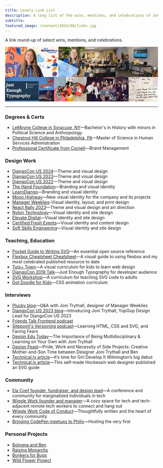 ```yaml
---
title: Lovely Link List
description: A long list of the wins, mentions, and celebrations of Joni Trythall.
subtitle:
featured_image: /content/2024/08/links.jpg
---
```


A link round-up of select wins, mentions, and celebrations. 

![A collage of images of Joni Trythall teaching and attending community events](/content/2024/08/links.jpg)

<hr />

### Degrees & Certs
* [LeMoyne College in Syracuse, NY](https://www.lemoyne.edu)—Bachelor's in History with minors in Political Science and Anthropology 
* [Chestnut Hill College in Philadelphia, PA](https://www.chc.edu)—Master of Science in Human Services Administration 
* [Professional Certificate from Cornell](https://ecornell.cornell.edu/certificates/marketing/brand-management/)—Brand Management 

### Design Work
* [DjangoCon US 2024](https://2024.djangocon.us)—Theme and visual design
* [DjangoCon US 2023](https://2023.djangocon.us)—Theme and visual design
* [DjangoCon US 2022](https://2022.djangocon.us)—Theme and visual design
* [The Hand Foundation](https://handfoundationinc.org)—Branding and visual identity
* [LearnDjango](https://learndjango.com)—Branding and visual identity
* [Moon Highway](https://www.moonhighway.com)—New visual identity for the company and its projects
* [Manager Weeklies](https://shop.beplucky.com/products/manager-weeklies-2-pack)–Visual identity, layout, and print design
* [React Rally 2023](https://2023.reactrally.com)—Theme and visual design and art direction
* [Nylon Technology](https://www.nylontechnology.com)—Visual identity and site design
* [Elevate Digital](https://elevatedigital.io)—Visual identity and site design
* [Certified Fresh Events](https://cfe.dev)—Visual identity and content design
* [Soft Skills Engineering](https://softskills.audio)—Visual identity and site design

### Teaching, Education  
* [Pocket Guide to Writing SVG](https://svgpocketguide.com)—An essential open source reference 
* [Flexbox Cheatsheet Cheatsheet](https://jonitrythall.com/flexbox-cheatsheet)—A visual guide to using flexbox and my most celebrated published resource to date
* [Tuts+ Town](https://webdesign.tutsplus.com/series/web-design-for-kids--cms-823)—A visual curriculum for kids to learn web design 
* [DjangoCon 2019 Talk](https://www.youtube.com/watch?v=_6duNBS_kGw)—Just Enough Typography for developer audience  
* [SVG Workshop](https://github.com/jonitrythall/svgworkshop)—A curriculum for teaching SVG code to adults
* [Dot Doodle for Kids](https://github.com/jonitrythall/dotdoodl-kid-classes)—CSS animation curriculum 

### Interviews
* [Plucky blog](https://www.beplucky.com/qa-with-joni-trythall-designer-of-manager-weeklies/)—Q&A with Joni Trythall, designer of Manager Weeklies
* [DjangoCon US 2023 blog](https://2023.djangocon.us/news/Joni-Trythall-YupGup/)—Introducing Joni Trythall, YupGup Design Lead for DjangoCon US 2023
* [Friends Talk Frontend podcast](https://open.spotify.com/episode/7peojtdadFO5ETt8dXKkzS)
* [Sitepoint's Versioning podcast](https://www.sitepoint.com/learning-html-css-and-svg-and-facing-your-fears-with-joni-trythall/)—Learning HTML, CSS and SVG, and Facing Fears
* [Design Edu Today](https://designedu.today/episodes/e018-importance-of-being-multidisciplinary-and-learning-on-your-own-with-joni-trythall.html)—The Importance of Being Multidisciplinary & Learning on Your Own with Joni Trythall
* [Design Feast](https://designfeaster.blogspot.com/2019/10/joni-trythall-side-projects.html)—Pride, Work and Necessity of Side Projects: Creative Mother-and-Son Time between Designer Joni Trythall and Ben
* [Technical.ly article](https://technical.ly/diversity-equity-inclusion/time-girl-develop-wilmingtons-big-debut/)—It’s time for Girl Develop It Wilmington’s big debut
* [Technical.ly article](https://technical.ly/software-development/joni-trythall-pocket-guide-to-writing-svg/)—This self-made Hockessin web designer published an SVG guide

### Community 
* [Ela Conf founder, fundraiser, and design lead](https://elaconf.github.io)—A conference and community for marginalized individuals in tech 
* [Wiggle Work founder and manager](https://wiggle.work)—A cozy space for tech and tech-adjacent remote tech workers to connect and hang out
* [Wiggle Work Code of Conduct](https://docs.google.com/document/d/1WtNE6KtcRcA-vilWVaot0GDVpTamyRJS1g0vXHyyw_k)—Thoughtfully written and the heart of every community 
* [Bringing CodePen meetups to Philly](https://blog.codepen.io/2015/02/27/philly-fun/)—Hosting the very first

### Personal Projects 
* [Bologna and Ben](https://www.bolognaandben.com)
* [Raising Monarchs](https://jonitrythall.com/raising-monarch-babies)
* [Bonkers for Bugs](https://jonitrythall.com/bonkers-for-bugs-presentation)
* [Wild Flower Project](https://github.com/jonitrythall/wildflowers)

<!--
### Mentions 
* [Katy Decorah's 10-year reflection](https://katydecorah.com/notes/10-years/)—Impact of Ela Conf
* [Bringing CodePen meetups to Philly](https://blog.codepen.io/2015/02/27/philly-fun/)—Hosting the very first
* [Delaware Online](https://www.delawareonline.com/story/life/2015/10/16/wilmingtons-female-techies-unite/74031658/)—Wilmington's female techies unite
-->